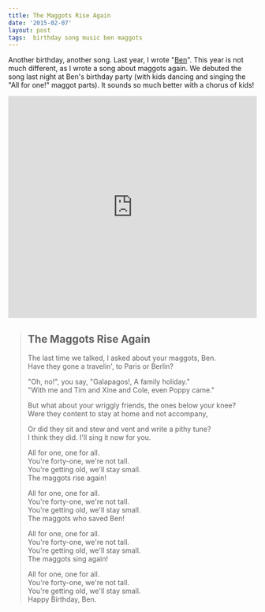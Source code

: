```yaml
---
title: The Maggots Rise Again
date: '2015-02-07'
layout: post
tags:  birthday song music ben maggots
---
```


Another birthday, another song. Last year, I wrote
"[Ben](https://soundcloud.com/aronatkins/ben)". This year is not much
different, as I wrote a song about maggots again. We debuted the song last
night at Ben's birthday party (with kids dancing and singing the "All for
one!" maggot parts). It sounds so much better with a chorus of kids!

<iframe width="100%" height="450" scrolling="no" frameborder="no" src="https://w.soundcloud.com/player/?url=https%3A//api.soundcloud.com/tracks/190137885&amp;auto_play=false&amp;hide_related=false&amp;show_comments=true&amp;show_user=true&amp;show_reposts=false&amp;visual=true"></iframe>

> ## The Maggots Rise Again
> 
> The last time we talked, I asked about your maggots, Ben.  
> Have they gone a travelin', to Paris or Berlin?
> 
> "Oh, no!", you say, "Galapagos!, A family holiday."  
> "With me and Tim and Xine and Cole, even Poppy came."
> 
> But what about your wriggly friends, the ones below your knee?  
> Were they content to stay at home and not accompany,
> 
> Or did they sit and stew and vent and write a pithy tune?  
> I think they did. I'll sing it now for you.
> 
> All for one, one for all.  
> You're forty-one, we're not tall.  
> You're getting old, we'll stay small.  
> The maggots rise again!
> 
> All for one, one for all.  
> You're forty-one, we're not tall.  
> You're getting old, we'll stay small.  
> The maggots who saved Ben!
> 
> All for one, one for all.  
> You're forty-one, we're not tall.  
> You're getting old, we'll stay small.  
> The maggots sing again!
> 
> All for one, one for all.  
> You're forty-one, we're not tall.  
> You're getting old, we'll stay small.  
> Happy Birthday, Ben.
